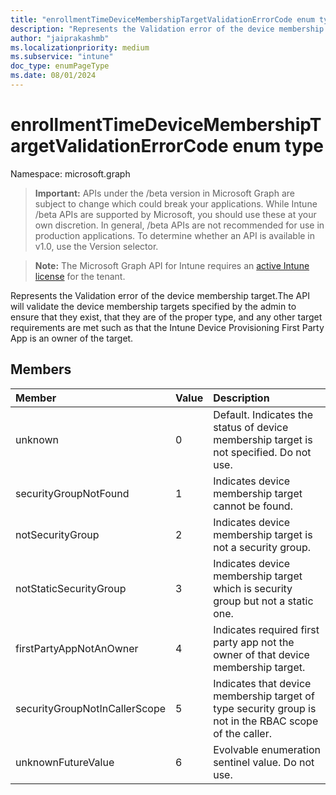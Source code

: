 ```yaml
---
title: "enrollmentTimeDeviceMembershipTargetValidationErrorCode enum type"
description: "Represents the Validation error of the device membership target.The API will validate the device membership targets specified by the admin to ensure that they exist, that they are of the proper type, and any other target requirements are met such as that the Intune Device Provisioning First Party App is an owner of the target."
author: "jaiprakashmb"
ms.localizationpriority: medium
ms.subservice: "intune"
doc_type: enumPageType
ms.date: 08/01/2024
---
```


# enrollmentTimeDeviceMembershipTargetValidationErrorCode enum type

Namespace: microsoft.graph
> **Important:** APIs under the /beta version in Microsoft Graph are subject to change which could break your applications. While Intune /beta APIs are supported by Microsoft, you should use these at your own discretion. In general, /beta APIs are not recommended for use in production applications. To determine whether an API is available in v1.0, use the Version selector.

> **Note:** The Microsoft Graph API for Intune requires an [active Intune license](https://go.microsoft.com/fwlink/?linkid=839381) for the tenant.


Represents the Validation error of the device membership target.The API will validate the device membership targets specified by the admin to ensure that they exist, that they are of the proper type, and any other target requirements are met such as that the Intune Device Provisioning First Party App is an owner of the target.

## Members
|Member|Value|Description|
|:---|:---|:---|
|unknown|0|Default. Indicates the status of device membership target is not specified. Do not use.|
|securityGroupNotFound|1|Indicates device membership target cannot be found.|
|notSecurityGroup|2|Indicates device membership target is not a security group.|
|notStaticSecurityGroup|3|Indicates device membership target which is security group but not a static one.|
|firstPartyAppNotAnOwner|4|Indicates required first party app not the owner of that device membership target.|
|securityGroupNotInCallerScope|5|Indicates that device membership target of type security group is not in the RBAC scope of the caller.|
|unknownFutureValue|6|Evolvable enumeration sentinel value. Do not use.|
